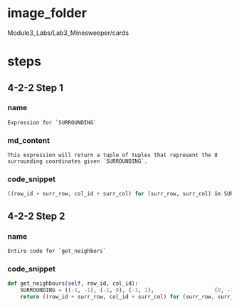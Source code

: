 # image_folder
Module3_Labs/Lab3_Minesweeper/cards

# steps

## 4-2-2 Step 1
### name
```
Expression for `SURROUNDING`
```
### md_content
```
This expression will return a tuple of tuples that represent the 8 surrounding coordinates given `SURROUNDING`.
```

### code_snippet
```python
((row_id + surr_row, col_id + surr_col) for (surr_row, surr_col) in SURROUNDING)
```

## 4-2-2 Step 2
### name
```
Entire code for `get_neighbors`
```
### code_snippet
```python
def get_neighbours(self, row_id, col_id):    
    SURROUNDING = ((-1, -1), (-1, 0), (-1, 1),                   (0, -1), (0, 1), (1, -1), (1, 0), (1, 1))    
    return ((row_id + surr_row, col_id + surr_col) for (surr_row, surr_col) in SURROUNDING)
```



